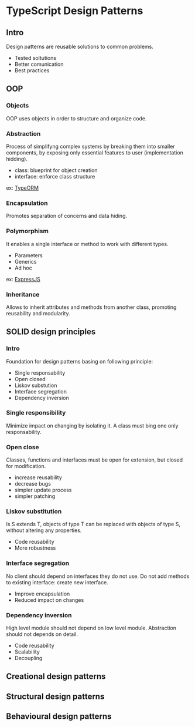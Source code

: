 # TypeScript Design Patterns

## Intro

Design patterns are reusable solutions to common problems.

- Tested soltutions
- Better comunication
- Best practices

## OOP

### Objects

OOP uses objects in order to structure and organize code.

### Abstraction

Process of simplifyng complex systems by breaking them into smaller components, by exposing only essential features to user (implementation hidding).

- class: blueprint for object creation
- interface: enforce class structure

ex: [TypeORM](https://typeorm.io/) 

### Encapsulation

Promotes separation of concerns and data hiding.

### Polymorphism 

It enables a single interface or method to work with different types.

- Parameters
- Generics
- Ad hoc

ex: [ExpressJS](https://expressjs.com/)

### Inheritance

Allows to inherit attributes and methods from another class, promoting reusability and modularity.

## SOLID design principles

### Intro

Foundation for design patterns basing on following principle:

- Single responsability 
- Open closed
- Liskov substution
- Interface segregation
- Dependency inversion

### Single responsibility

Minimize impact on changing by isolating it.
A class must bing one only responsability.

### Open close

Classes, functions and interfaces must be open for extension, but closed for modification.

- increase reusability
- decrease bugs
- simpler update process
- simpler patching

### Liskov substitution

Is S extends T, objects of type T can be replaced with objects of type S, without altering any properties.

- Code reusability
- More robustness

### Interface segregation

No client should depend on interfaces they do not use. 
Do not add methods to existing interface: create new interface.

- Improve encapsulation
- Reduced impact on changes

### Dependency inversion

High level module should not depend on low level module.
Abstraction should not depends on detail.

- Code reusability
- Scalability 
- Decoupling



## Creational design patterns



## Structural design patterns

## Behavioural design patterns